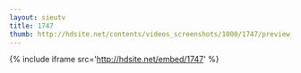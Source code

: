 ```yaml
---
layout: sieutv
title: 1747
thumb: http://hdsite.net/contents/videos_screenshots/1000/1747/preview_360p.mp4.jpg
---
```

{% include iframe src='http://hdsite.net/embed/1747' %}
 
